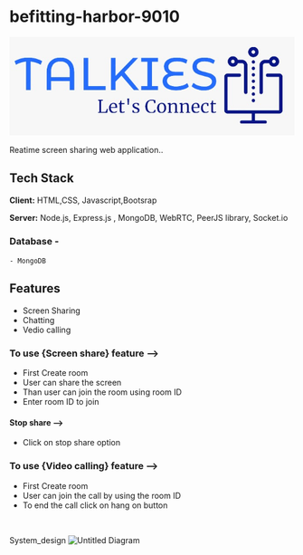 # befitting-harbor-9010
![logo](./Images/Talkies_logo.jpeg)

Reatime screen sharing web application..

## Tech Stack

**Client:** HTML,CSS, Javascript,Bootsrap

**Server:** Node.js, Express.js , MongoDB, WebRTC, PeerJS library, Socket.io
### Database - 
    - MongoDB

## Features 
 -  Screen Sharing 
 -  Chatting 
 -  Vedio calling
 ### To use {Screen share} feature -->
-  First Create room 
-  User can share the screen
-  Than user can join the room using room ID
-  Enter room ID to join 

#### Stop share -->
- Click on stop share option 

### To use {Video calling} feature -->
-  First Create room 
-  User can join the call by using the room ID
-  To end the call click on hang on button
<br>

System_design
![Untitled Diagram](https://user-images.githubusercontent.com/87657007/225451422-8d5c05ca-5046-4c10-b890-1f02bbcd3d73.jpg)
